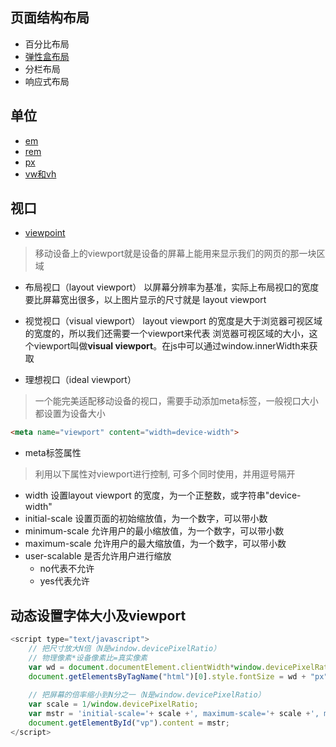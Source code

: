 ## 页面结构布局

- 百分比布局
- [弹性盒布局](https://wscats.github.io/layout-demo/layout/%E5%BC%B9%E6%80%A7%E7%9B%92%E5%B8%83%E5%B1%80/demo)
- 分栏布局
- 响应式布局


## 单位

- [em](https://wscats.github.io/layout-demo/layout/%E7%A7%BB%E5%8A%A8%E7%AB%AF%E5%B8%83%E5%B1%80/demo/em.html)
- [rem](https://wscats.github.io/layout-demo/layout/%E7%A7%BB%E5%8A%A8%E7%AB%AF%E5%B8%83%E5%B1%80/demo/rem.html)
- [px](https://wscats.github.io/layout-demo/layout/%E7%A7%BB%E5%8A%A8%E7%AB%AF%E5%B8%83%E5%B1%80/demo/px.html)
- [vw和vh](https://wscats.github.io/layout-demo/layout/%E7%A7%BB%E5%8A%A8%E7%AB%AF%E5%B8%83%E5%B1%80/demo/vw-vh.html)

## 视口

- [viewpoint](https://github.com/Wscats/iPhone-X)

>移动设备上的viewport就是设备的屏幕上能用来显示我们的网页的那一块区域

* 布局视口（layout viewport）
以屏幕分辨率为基准，实际上布局视口的宽度要比屏幕宽出很多，以上图片显示的尺寸就是 layout viewport

* 视觉视口（visual viewport）
layout viewport 的宽度是大于浏览器可视区域的宽度的，所以我们还需要一个viewport来代表 浏览器可视区域的大小，这个viewport叫做**visual viewport**。在js中可以通过window.innerWidth来获取

* 理想视口（ideal viewport）
>一个能完美适配移动设备的视口，需要手动添加meta标签，一般视口大小都设置为设备大小

```html
<meta name="viewport" content="width=device-width">
```

* meta标签属性

> 利用以下属性对viewport进行控制, 可多个同时使用，并用逗号隔开

- width 设置layout viewport  的宽度，为一个正整数，或字符串"device-width"
- initial-scale 设置页面的初始缩放值，为一个数字，可以带小数
- minimum-scale 允许用户的最小缩放值，为一个数字，可以带小数
- maximum-scale 允许用户的最大缩放值，为一个数字，可以带小数
- user-scalable 是否允许用户进行缩放
    - no代表不允许
    - yes代表允许

## 动态设置字体大小及viewport

```js
<script type="text/javascript">
    // 把尺寸放大N倍（N是window.devicePixelRatio）
    // 物理像素*设备像素比=真实像素
    var wd = document.documentElement.clientWidth*window.devicePixelRatio/10;
    document.getElementsByTagName("html")[0].style.fontSize = wd + "px";
    
    // 把屏幕的倍率缩小到N分之一（N是window.devicePixelRatio）
    var scale = 1/window.devicePixelRatio;
    var mstr = 'initial-scale='+ scale +', maximum-scale='+ scale +', minimum-scale='+ scale +', user-scalable=no';
    document.getElementById("vp").content = mstr;
</script>
```

